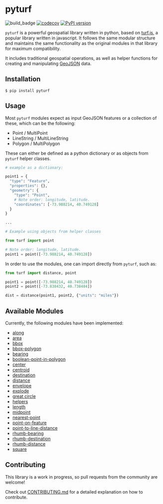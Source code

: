# pyturf

![build_badge](https://github.com/diogomatoschaves/pyturf/workflows/build/badge.svg)
[![codecov](https://codecov.io/gh/diogomatoschaves/pyturf/branch/master/graph/badge.svg)](https://codecov.io/gh/diogomatoschaves/pyturf)
[![PyPI version](https://badge.fury.io/py/pyturf.svg)](https://badge.fury.io/py/pyturf)

`pyturf` is a powerful geospatial library written in python, based on [turf.js](https://github.com/Turfjs/turf),
a popular library written in javascript. It follows the same modular structure and maintains the same functionality as the original
modules in that library for maximum compatibility.

It includes traditional geospatial operations, as well as helper functions for creating and manipulating
[GeoJSON](https://geojson.org/) data.

## Installation

```shell script
$ pip install pyturf
```

## Usage

Most `pyturf` modules expect as input GeoJSON features or a collection of these, which can be the following:

- Point / MultiPoint
- LineString / MultiLineString
- Polygon / MultiPolygon

These can either be defined as a python dictionary or as objects from `pyturf` helper classes.

```python
# example as a dictionary:

point1 = {
  "type": "Feature",
  "properties": {},
  "geometry": {
    "type": "Point",
    # Note order: longitude, latitude.
    "coordinates": [-73.988214, 40.749128]
  }
}

...

# Example using objects from helper classes

from turf import point

# Note order: longitude, latitude.
point1 = point([-73.988214, 40.749128])

```

In order to use the modules, one can import directly from `pyturf`, such as:

```python
from turf import distance, point

point1 = point([-73.988214, 40.749128])
point2 = point([-73.838432, 40.738484])

dist = distance(point1, point2, {"units": "miles"})
```

## Available Modules

Currently, the following modules have been implemented:

- [along](https://github.com/diogomatoschaves/pyturf/tree/master/turf/along)
- [area](https://github.com/diogomatoschaves/pyturf/tree/master/turf/area)
- [bbox](https://github.com/diogomatoschaves/pyturf/tree/master/turf/bbox)
- [bbox-polygon](https://github.com/diogomatoschaves/pyturf/tree/master/turf/bbox_polygon)
- [bearing](https://github.com/diogomatoschaves/pyturf/tree/master/turf/bearing)
- [boolean-point-in-polygon](https://github.com/diogomatoschaves/pyturf/tree/master/turf/boolean_point_in_polygon)
- [center](https://github.com/diogomatoschaves/pyturf/tree/master/turf/center)
- [centroid](https://github.com/diogomatoschaves/pyturf/tree/master/turf/centroid)
- [destination](https://github.com/diogomatoschaves/pyturf/tree/master/turf/destination)
- [distance](https://github.com/diogomatoschaves/pyturf/tree/master/turf/distance)
- [envelope](https://github.com/diogomatoschaves/pyturf/tree/master/turf/envelope)
- [explode](https://github.com/diogomatoschaves/pyturf/tree/master/turf/explode)
- [great circle](https://github.com/diogomatoschaves/pyturf/tree/master/turf/great_circle)
- [helpers](https://github.com/diogomatoschaves/pyturf/tree/master/turf/helpers)
- [length](https://github.com/diogomatoschaves/pyturf/tree/master/turf/length)
- [midpoint](https://github.com/diogomatoschaves/pyturf/tree/master/turf/midpoint)
- [nearest-point](https://github.com/diogomatoschaves/pyturf/tree/master/turf/nearest_point)
- [point-on-feature](https://github.com/diogomatoschaves/pyturf/tree/master/turf/point_on_feature)
- [point-to-line-distance](https://github.com/diogomatoschaves/pyturf/tree/master/turf/point_to_line_distance)
- [rhumb-bearing](https://github.com/diogomatoschaves/pyturf/tree/master/turf/rhumb_bearing)
- [rhumb-destination](https://github.com/diogomatoschaves/pyturf/tree/master/turf/rhumb_destination)
- [rhumb-distance](https://github.com/diogomatoschaves/pyturf/tree/master/turf/rhumb_distance)
- [square](https://github.com/diogomatoschaves/pyturf/tree/master/turf/square)

## Contributing

This library is a work in progress, so pull requests from the community are welcome!

Check out [CONTRIBUTING.md](CONTRIBUTING.md) for a detailed explanation on how to contribute.
